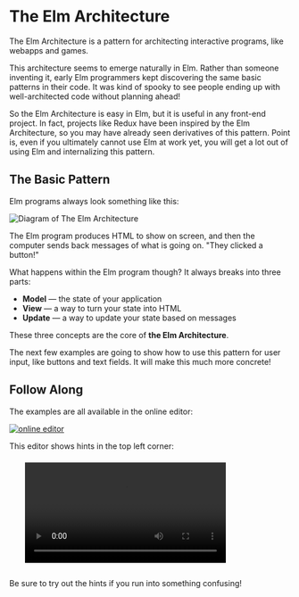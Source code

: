 # The Elm Architecture

The Elm Architecture is a pattern for architecting interactive programs, like webapps and games.

This architecture seems to emerge naturally in Elm. Rather than someone inventing it, early Elm programmers kept discovering the same basic patterns in their code. It was kind of spooky to see people ending up with well-architected code without planning ahead!

So the Elm Architecture is easy in Elm, but it is useful in any front-end project. In fact, projects like Redux have been inspired by the Elm Architecture, so you may have already seen derivatives of this pattern. Point is, even if you ultimately cannot use Elm at work yet, you will get a lot out of using Elm and internalizing this pattern.


## The Basic Pattern

Elm programs always look something like this:

![Diagram of The Elm Architecture](buttons.svg)

The Elm program produces HTML to show on screen, and then the computer sends back messages of what is going on. "They clicked a button!"

What happens within the Elm program though? It always breaks into three parts:

  * **Model** &mdash; the state of your application
  * **View** &mdash; a way to turn your state into HTML
  * **Update** &mdash; a way to update your state based on messages

These three concepts are the core of **the Elm Architecture**.

The next few examples are going to show how to use this pattern for user input, like buttons and text fields. It will make this much more concrete!


## Follow Along

The examples are all available in the online editor:

[![online editor](try.png)](https://elm-lang.org/try)

This editor shows hints in the top left corner:

<video id="hints-video" width="360" height="180" autoplay loop style="margin: 0.55em 0 1em 2em;" onclick="var v = document.getElementById('hints-video'); v.paused ? (v.play(), v.style.opacity = 1) : (v.pause(), v.style.opacity = 0.5)">
  <source src="hints.mp4" type="video/mp4">
</video>

Be sure to try out the hints if you run into something confusing!
